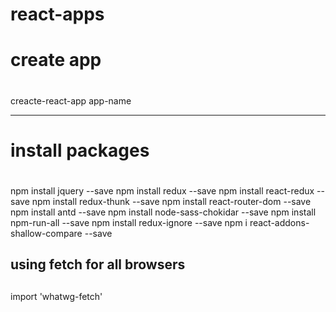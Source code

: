 # react-apps

#
# create app
#
creacte-react-app app-name

------------------
#
# install packages
#
npm install jquery --save
npm install redux --save
npm install react-redux --save
npm install redux-thunk --save
npm install react-router-dom --save
npm install antd --save
npm install  node-sass-chokidar --save
npm install  npm-run-all --save
npm install  redux-ignore --save
npm i react-addons-shallow-compare --save


##
## using fetch for all browsers
##
import 'whatwg-fetch'
